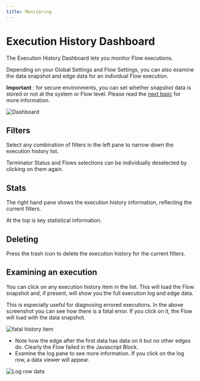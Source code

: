 ```yaml
---
title: Monitoring
---
```


# Execution History Dashboard

The Execution History Dashboard lets you monitor Flow executions. 

Depending on your Global Settings and Flow Settings, you can also examine the data snapshot and edge data for an individual Flow execution.

**Important** : for secure environments, you can set whether snapshot data is stored or not at the system or Flow level. 
Please read the [next topic](History-data-storage-levels.md) for more information.

![Dashboard](/img/flows/dashboard/flows-dashboard-1.png)
 
## Filters
Select any combination of filters in the left pane to narrow down the execution history list.

Terminator Status and Flows selections can be individually deselected by clicking on them again.

## Stats
The right hand pane shows the execution history information, reflecting the current filters.

At the top is key statistical information.

## Deleting
Press the trash icon to delete the execution history for the current filters.

## Examining an execution
You can click on any execution history item in the list. This will load the Flow snapshot and, if present, will show you the full execution log and edge data.

This is especially useful for diagnosing errored executions. In the above screenshot you can see how there is a fatal error. If you click on it, the Flow will load with the data snapshot.

![fatal history item](/img/flows/dashboard/fatal-history.png)

- Note how the edge after the first data has data on it but no other edges do. Clearly the Flow failed in the Javascript Block.
- Examine the log pane to see more information. If you click on the log row, a data viewer will appear.

![Log row data](/img/flows/dashboard/log-row-data.png)
